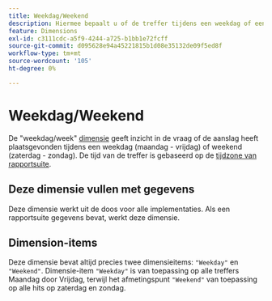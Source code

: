 ```yaml
---
title: Weekdag/Weekend
description: Hiermee bepaalt u of de treffer tijdens een weekdag of een weekend heeft plaatsgevonden.
feature: Dimensions
exl-id: c3111cdc-a5f9-4244-a725-b1bb1e72fcff
source-git-commit: d095628e94a45221815b1d08e35132de09f5ed8f
workflow-type: tm+mt
source-wordcount: '105'
ht-degree: 0%

---
```


# Weekdag/Weekend

De &quot;weekdag/week&quot; [dimensie](overview.md) geeft inzicht in de vraag of de aanslag heeft plaatsgevonden tijdens een weekdag (maandag - vrijdag) of weekend (zaterdag - zondag). De tijd van de treffer is gebaseerd op de [tijdzone van rapportsuite](/help/admin/admin/c-manage-report-suites/c-edit-report-suites/general/general-acct-settings-admin.md).

## Deze dimensie vullen met gegevens

Deze dimensie werkt uit de doos voor alle implementaties. Als een rapportsuite gegevens bevat, werkt deze dimensie.

## Dimension-items

Deze dimensie bevat altijd precies twee dimensieitems: `"Weekday"` en `"Weekend"`. Dimensie-item `"Weekday"` is van toepassing op alle treffers Maandag door Vrijdag, terwijl het afmetingspunt `"Weekend"` van toepassing op alle hits op zaterdag en zondag.
